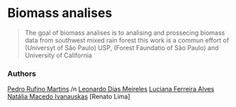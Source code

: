 
# Biomass analises

<!-- badges: start -->

> The goal of biomass analises is to analising and prossecing biomass data from southwest mixed rain forest
> this work is a commun effort of (Universyt of São Paulo) USP, (Forest Faundatio of São Paulo) and University of California

### Authors
[Pedro Rufino Martins](https://orcid.org/0000-0001-7852-1410) /n
[Leonardo Dias Meireles](https://orcid.org/0000-0001-5723-0593)
[Luciana Ferreira Alves](https://orcid.org/0000-0002-8944-1851)
[Natália Macedo Ivanauskas](https://search.scielo.org/?lang=en&q=au:IVANAUSKAS,+NATALIA+MACEDO)
[Renato Lima]

<!-- badges: end -->

   

